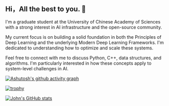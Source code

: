 ## Hi，All the best to you. 👋

I'm a graduate student at the University of Chinese Academy of Sciences with a strong interest in AI infrastructure and the open-source community.

My current focus is on building a solid foundation in both the Principles of Deep Learning and the underlying Modern Deep Learning Frameworks. I'm dedicated to understanding how to optimize and scale these systems.

Feel free to connect with me to discuss Python, C++, data structures, and algorithms. I'm particularly interested in how these concepts apply to system-level challenges in AI.

[![Ashutosh's github activity graph](https://github-readme-activity-graph.vercel.app/graph?username=Ashutosh00710&theme=dracula)](https://github.com/ashutosh00710/github-readme-activity-graph)

[![trophy](https://github-profile-trophy.vercel.app/?username=junhaoguo809-crypto)](https://github.com/ryo-ma/github-profile-trophy)

[![John's GitHub stats](https://github-readme-stats.vercel.app/api?username=junhaoguo809-crypto)](https://github.com/anuraghazra/github-readme-stats)

<!--
**junhaoguo809-crypto/junhaoguo809-crypto** is a ✨ _special_ ✨ repository because its `README.md` (this file) appears on your GitHub profile.

Here are some ideas to get you started:

- 🔭 I’m currently working on ...
- 🌱 I’m currently learning ...
- 👯 I’m looking to collaborate on ...
- 🤔 I’m looking for help with ...
- 💬 Ask me about ...
- 📫 How to reach me: ...
- 😄 Pronouns: ...
- ⚡ Fun fact: ...
-->

